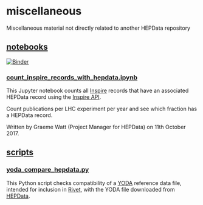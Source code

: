 # miscellaneous
Miscellaneous material not directly related to another HEPData repository

## [notebooks](notebooks)

[![Binder](https://mybinder.org/badge.svg)](https://mybinder.org/v2/gh/HEPData/miscellaneous/master?filepath=notebooks)

### [count_inspire_records_with_hepdata.ipynb](notebooks/count_inspire_records_with_hepdata.ipynb)

This Jupyter notebook counts all [Inspire](https://inspirehep.net) records
that have an associated HEPData record using the
[Inspire API](https://inspirehep.net/info/hep/api).

Count publications per LHC experiment per year and see which fraction
has a HEPData record.

Written by Graeme Watt (Project Manager for HEPData) on 11th October 2017.

## [scripts](scripts)

### [yoda_compare_hepdata.py](scripts/yoda_compare_hepdata.py)

This Python script checks compatibility of a [YODA](http://yoda.hepforge.org)
reference data file, intended for inclusion in [Rivet](http://rivet.hepforge.org),
with the YODA file downloaded from [HEPData](https://hepdata.net).